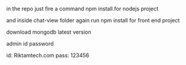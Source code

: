 in the repo just fire a command npm install.for nodejs  project

and inside chat-view folder again run npm install for front end project

download mongodb latest version

admin id password

id:   Riktamtech.com
pass:  123456
